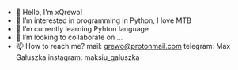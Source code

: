 - 👋 Hello, I'm xQrewo!
- 👀 I’m interested in programming in Python, I love MTB
- 🌱 I’m currently learning Pyhton language
- 💞️ I’m looking to collaborate on ...
- 📫 How to reach me?
  mail: qrewo@protonmail.com
  telegram: Max Gałuszka
  instagram: maksiu_galuszka

<!---
urewo396/urewo396 is a ✨ special ✨ repository because its `README.md` (this file) appears on your GitHub profile.
You can click the Preview link to take a look at your changes.
--->
